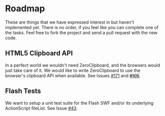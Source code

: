 # Roadmap

These are things that we have expressed interest in but haven't implemented yet. There is no order, if you feel like you can complete one of the tasks. Feel free to fork the project and send a pull request with the new code.

## HTML5 Clipboard API
In a perfect world we wouldn't need ZeroClipboard, and the browsers would just take care of it. We would like to write ZeroClipboard to use the browser's clipboard API when available. See Issues [#171](https://github.com/zeroclipboard/zeroclipboard/issues/171) and [~~#105~~](https://github.com/zeroclipboard/zeroclipboard/issues/105).

## Flash Tests
We want to setup a unit test suite for the Flash SWF and/or its underlying ActionScript fileList. See Issue [#43](https://github.com/zeroclipboard/zeroclipboard/issues/43).
